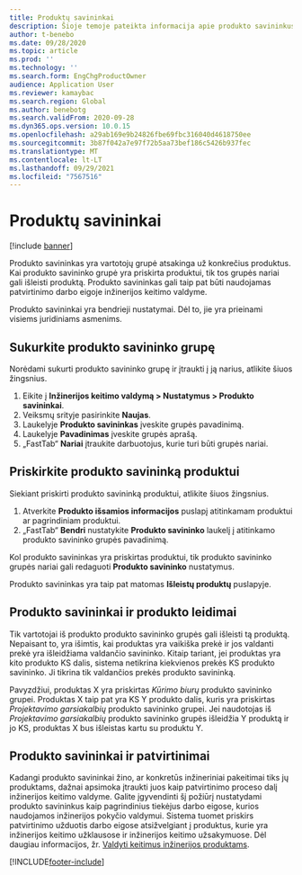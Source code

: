 ```yaml
---
title: Produktų savininkai
description: Šioje temoje pateikta informacija apie produkto savininkus. Produkto savininkas yra vartotojų grupė atsakinga už konkrečius produktus. Tik grupės nariai gali išleisti minėtus produktus. Produkto savininkas gali taip pat būti naudojamas patvirtinimo darbo eigoje.
author: t-benebo
ms.date: 09/28/2020
ms.topic: article
ms.prod: ''
ms.technology: ''
ms.search.form: EngChgProductOwner
audience: Application User
ms.reviewer: kamaybac
ms.search.region: Global
ms.author: benebotg
ms.search.validFrom: 2020-09-28
ms.dyn365.ops.version: 10.0.15
ms.openlocfilehash: a29ab169e9b24826fbe69fbc316040d4618750ee
ms.sourcegitcommit: 3b87f042a7e97f72b5aa73bef186c5426b937fec
ms.translationtype: MT
ms.contentlocale: lt-LT
ms.lasthandoff: 09/29/2021
ms.locfileid: "7567516"
---
```

# <a name="product-owners"></a>Produktų savininkai

[!include [banner](../includes/banner.md)]

Produkto savininkas yra vartotojų grupė atsakinga už konkrečius produktus. Kai produkto savininko grupė yra priskirta produktui, tik tos grupės nariai gali išleisti produktą. Produkto savininkas gali taip pat būti naudojamas patvirtinimo darbo eigoje inžinerijos keitimo valdyme.

Produkto savininkai yra bendrieji nustatymai. Dėl to, jie yra prieinami visiems juridiniams asmenims.

## <a name="create-a-product-owner-group"></a>Sukurkite produkto savininko grupę

Norėdami sukurti produkto savininko grupę ir įtraukti į ją narius, atlikite šiuos žingsnius.

1. Eikite į **Inžinerijos keitimo valdymą \> Nustatymus \> Produkto savininkai**.
2. Veiksmų srityje pasirinkite **Naujas**.
3. Laukelyje **Produkto savininkas** įveskite grupės pavadinimą.
4. Laukelyje **Pavadinimas** įveskite grupės aprašą.
5. „FastTab“ **Nariai** įtraukite darbuotojus, kurie turi būti grupės nariai.

## <a name="assign-a-product-owner-to-a-product"></a>Priskirkite produkto savininką produktui

Siekiant priskirti produkto savininką produktui, atlikite šiuos žingsnius.

1. Atverkite **Produkto išsamios informacijos** puslapį atitinkamam produktui ar pagrindiniam produktui.
1. „FastTab“ **Bendri** nustatykite **Produkto savininko** laukelį į atitinkamo produkto savininko grupės pavadinimą.

Kol produkto savininkas yra priskirtas produktui, tik produkto savininko grupės nariai gali redaguoti **Produkto savininko** nustatymus.

Produkto savininkas yra taip pat matomas **Išleistų produktų** puslapyje.

## <a name="product-owners-and-product-releases"></a>Produkto savininkai ir produkto leidimai

Tik vartotojai iš produkto produkto savininko grupės gali išleisti tą produktą. Nepaisant to, yra išimtis, kai produktas yra vaikiška prekė ir jos valdanti prekė yra išleidžiama valdančio savininko. Kitaip tariant, jei produktas yra kito produkto KS dalis, sistema netikrina kiekvienos prekės KS produkto savininko. Ji tikrina tik valdančios prekės produkto savininką.

Pavyzdžiui, produktas X yra priskirtas *Kūrimo biurų* produkto savininko grupei. Produktas X taip pat yra KS Y produkto dalis, kuris yra priskirtas *Projektavimo garsiakalbių* produkto savininko grupei. Jei naudotojas iš *Projektavimo garsiakalbių* produkto savininko grupės išleidžia Y produktą ir jo KS, produktas X bus išleistas kartu su produktu Y.

## <a name="product-owners-and-approvals"></a>Produkto savininkai ir patvirtinimai

Kadangi produkto savininkai žino, ar konkretūs inžineriniai pakeitimai tiks jų produktams, dažnai apsimoka įtraukti juos kaip patvirtinimo proceso dalį inžinerijos keitimo valdyme. Galite įgyvendinti šį požiūrį nustatydami produkto savininkus kaip pagrindinius tiekėjus darbo eigose, kurios naudojamos inžinerijos pokyčio valdymui. Sistema tuomet priskirs patvirtinimo užduotis darbo eigose atsižvelgiant į produktus, kurie yra inžinerijos keitimo užklausose ir inžinerijos keitimo užsakymuose. Dėl daugiau informacijos, žr. [Valdyti keitimus inžinerijos produktams](engineering-change-management.md).


[!INCLUDE[footer-include](../../includes/footer-banner.md)]